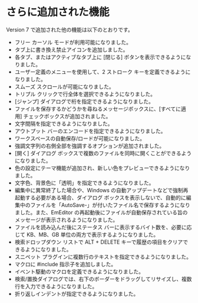 # さらに追加された機能

Version 7 で追加された他の機能は以下のとおりです。

- フリー カーソル モードが利用可能になりました。
- タブ上に書き換え禁止アイコンを追加しました。
- 各タブ、またはアクティブなタブ上に \[閉じる\] ボタンを表示できるようになりました。
- ユーザー定義のメニューを使用して、2 ストローク キーを定義できるようになりました。
- スムーズ スクロールが可能になりました。
- トリプル クリックで行全体を選択できるようになりました。
- \[ジャンプ\] ダイアログで桁を指定できるようになりました。
- ファイルを保存するかどうかを尋ねるメッセージボックスに、\[すべてに適用\] チェックボックスが追加されました。
- 文字間隔を指定できるようになりました。
- アウトプット バーのエンコードを指定できるようになりました。
- ワークスペースの自動保存/ロードが可能になりました。
- 強調文字列の右側全部を強調するオプションが追加されました。
- \[開く\] ダイアログ ボックスで複数のファイルを同時に開くことができるようになりました。
- 色の設定にテーマ機能が追加され、新しい色をプレビューできるようになりました。
- 文字色、背景色に「透明」を指定できるようになりました。
- 編集中に異常終了した場合や、Windows の自動アップデートなどで強制再起動する必要がある場合、ダイアログ ボックスを表示しないで、自動的に編集中のファイルを「AutoSave-」が付いたファイル名で保存するようになりました。また、EmEditor の再起動後にファイルが自動保存されている旨のメッセージが表示されるようになりました。
- ファイルを読み込んだ後にステータス バーに表示するバイト数を、必要に応じて KB、MB、GB 単位の両方で表示するようになりました。
- 検索ドロップダウン リストで ALT + DELETE キーで履歴の項目をクリアできるようになりました。
- スニペット プラグインに複数行のテキストを指定できるようになりました。
- マクロに #include 指示子を追加しました。
- イベント駆動のマクロを定義できるようになりました。
- 検索/置換ダイアログでは、右下のボーダーをドラッグしてリサイズし、複数行を入力できるようになりました。
- 折り返しインデントが指定できるようになりました。
